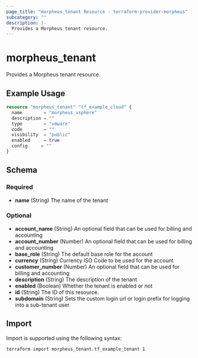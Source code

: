 ```yaml
---
page_title: "morpheus_tenant Resource - terraform-provider-morpheus"
subcategory: ""
description: |-
  Provides a Morpheus tenant resource.
---
```


# morpheus_tenant

Provides a Morpheus tenant resource.

## Example Usage

```terraform
resource "morpheus_tenant" "tf_example_cloud" {
  name        = "morpheus_vsphere"
  description = ""
  type        = "vmware"
  code        = ""
  visibility  = "public"
  enabled     = true
  config     = ""
}
```

<!-- schema generated by tfplugindocs -->
## Schema

### Required

- **name** (String) The name of the tenant

### Optional

- **account_name** (String) An optional field that can be used for billing and accounting
- **account_number** (Number) An optional field that can be used for billing and accounting
- **base_role** (String) The default base role for the account
- **currency** (String) Currency ISO Code to be used for the account
- **customer_number** (Number) An optional field that can be used for billing and accounting
- **description** (String) The description of the tenant
- **enabled** (Boolean) Whether the tenant is enabled or not
- **id** (String) The ID of this resource.
- **subdomain** (String) Sets the custom login url or login prefix for logging into a sub-tenant user

## Import

Import is supported using the following syntax:

```shell
terraform import morpheus_tenant.tf_example_tenant 1
```

